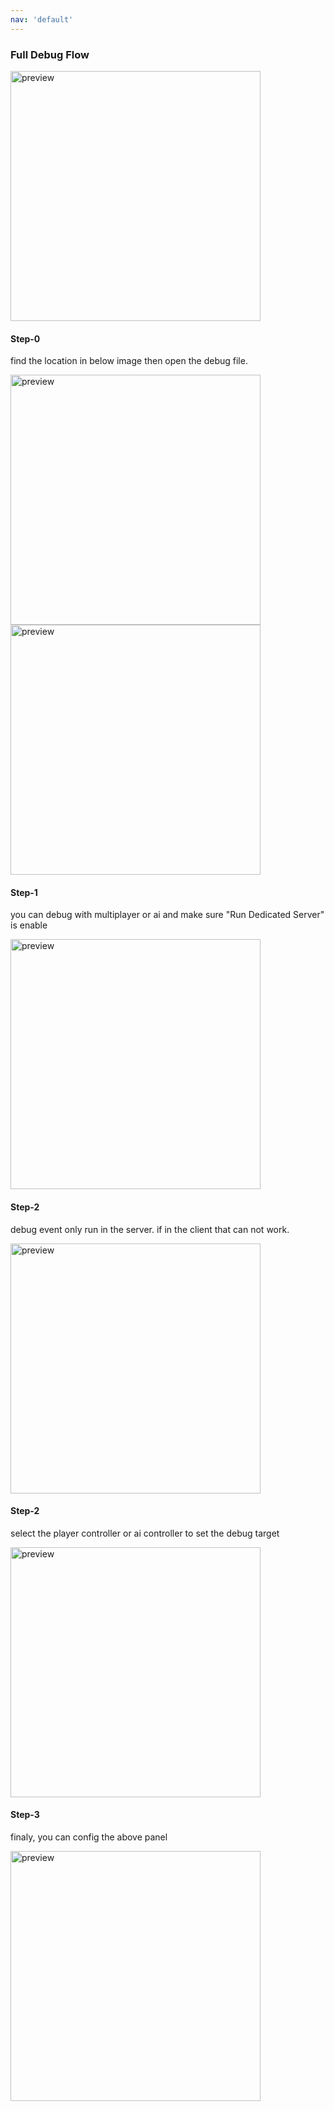 ```yaml
---
nav: 'default'
---
```



### Full Debug Flow 
<img src="Images/debug-gif.gif" alt="preview" width="400">


#### Step-0
find the location in below image then open the debug file.

<img src="Images/debug-step0.png" alt="preview" width="400">
<img src="Images/debug-step4.png" alt="preview" height="400">

#### Step-1
you can debug with multiplayer or ai and make sure "Run Dedicated Server" is enable

<img src="Images/debug-step1.png" alt="preview" width="400">

#### Step-2
debug event only run in the server. if in the client that can not work.

<img src="Images/debug-step2.png" alt="preview" width="400">

#### Step-2
select the player controller or ai controller to set the debug target

<img src="Images/debug-step3.png" alt="preview" width="400">

#### Step-3
finaly, you can config the above panel

<img src="Images/debug-step4.png" alt="preview" height="400">
